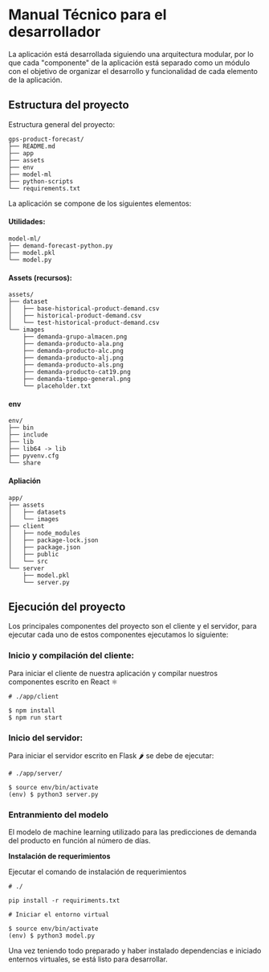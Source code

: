 # Manual Técnico para el desarrollador

La aplicación está desarrollada siguiendo una arquitectura modular, por lo que cada "componente" de la aplicación está separado como un módulo con el objetivo de organizar el desarrollo y funcionalidad de cada elemento de la aplicación.


## Estructura del proyecto

Estructura general del proyecto:

```
gps-product-forecast/
├── README.md
├── app
├── assets
├── env
├── model-ml
├── python-scripts
└── requirements.txt
```


La aplicación se compone de los siguientes elementos:

#### Utilidades:

```
model-ml/
├── demand-forecast-python.py
├── model.pkl
└── model.py
```

#### Assets (recursos):

```
assets/
├── dataset
│   ├── base-historical-product-demand.csv
│   ├── historical-product-demand.csv
│   └── test-historical-product-demand.csv
└── images
    ├── demanda-grupo-almacen.png
    ├── demanda-producto-ala.png
    ├── demanda-producto-alc.png
    ├── demanda-producto-alj.png
    ├── demanda-producto-als.png
    ├── demanda-producto-cat19.png
    ├── demanda-tiempo-general.png
    └── placeholder.txt
```

#### env 

```
env/
├── bin
├── include
├── lib
├── lib64 -> lib
├── pyvenv.cfg
└── share
```

#### Apliación

```
app/
├── assets
│   ├── datasets
│   └── images
├── client
│   ├── node_modules
│   ├── package-lock.json
│   ├── package.json
│   ├── public
│   └── src
└── server
    ├── model.pkl
    └── server.py
```

## Ejecución del proyecto

Los principales componentes del proyecto son el cliente y el servidor, para ejecutar cada uno de estos
componentes ejecutamos lo siguiente:

### Inicio y compilación del cliente:

Para iniciar el cliente de nuestra aplicación y compilar nuestros componentes escrito en React ⚛️

```
# ./app/client

$ npm install
$ npm run start
```


### Inicio del servidor:

Para iniciar el servidor escrito en Flask 🌶️ se debe de ejecutar:

```
# ./app/server/

$ source env/bin/activate
(env) $ python3 server.py 
```

### Entranmiento del modelo

El modelo de machine learning utilizado para las predicciones de demanda del producto en función al número
de días.

**Instalación de requerimientos**

Ejecutar el comando de instalación de requerimientos

```
# ./

pip install -r requiriments.txt

# Iniciar el entorno virtual

$ source env/bin/activate
(env) $ python3 model.py
```

Una vez teniendo todo preparado y haber instalado dependencias e iniciado enternos virtuales, se está listo para desarrollar.